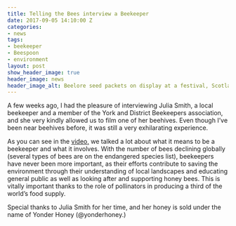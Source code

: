 ```yaml
---
title: Telling the Bees interview a Beekeeper
date: 2017-09-05 14:10:00 Z
categories:
- news
tags:
- beekeeper
- Beespoon
- environment
layout: post
show_header_image: true
header_image: news
header_image_alt: Beelore seed packets on display at a festival, Scotland 2015
---
```


A few weeks ago, I had the pleasure of interviewing Julia Smith, a local beekeeper and a member of the York and District Beekeepers association, and she very kindly allowed us to film one of her beehives. Even though I’ve been near beehives before, it was still a very exhilarating experience.

As you can see in the [video,](https://www.youtube.com/watch?v=qJZIa8czK24 ) we talked a lot about what it means to be a beekeeper and what it involves. With the number of bees declining globally (several types of bees are on the endangered species list), beekeepers have never been more important, as their efforts contribute to saving the environment through their understanding of local landscapes and educating general public as well as looking after and supporting honey bees. This is vitally important thanks to the role of pollinators in producing a third of the world’s food supply.

Special thanks to Julia Smith for her time, and her honey is sold under the name of Yonder Honey (@yonderhoney.)  
